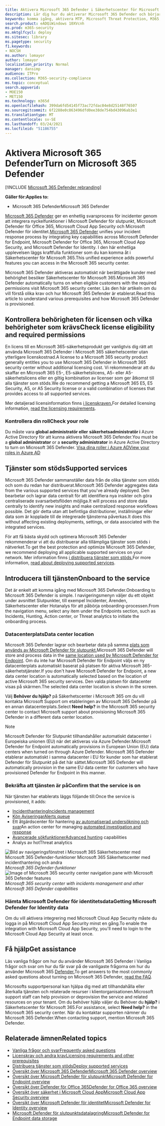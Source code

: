 ```yaml
---
title: Aktivera Microsoft 365 Defender i Säkerhetscenter för Microsoft 365
description: Lär dig hur du aktiverar Microsoft 365 Defender och börjar integrera dina säkerhetstillbud och -svar.
keywords: komma igång, aktivera MTP, Microsoft Threat Protection, M365, säkerhet, dataplats, nödvändiga behörigheter, licensberättigande, inställningssidan
search.product: eADQiWindows 10XVcnh
ms.prod: m365-security
ms.mktglfcycl: deploy
ms.sitesec: library
ms.pagetype: security
f1.keywords:
- NOCSH
ms.author: lomayor
author: lomayor
localization_priority: Normal
manager: dansimp
audience: ITPro
ms.collection: M365-security-compliance
ms.topic: conceptual
search.appverid:
- MOE150
- MET150
ms.technology: m365d
ms.openlocfilehash: 399da6fd54145f73ac72fdac04e8d25148f76507
ms.sourcegitcommit: 6f2288e0c863496dfd0ee38de754bd43096ab3e1
ms.translationtype: MT
ms.contentlocale: sv-SE
ms.lasthandoff: 03/24/2021
ms.locfileid: "51186755"
---
```

# <a name="turn-on-microsoft-365-defender"></a><span data-ttu-id="c05f8-104">Aktivera Microsoft 365 Defender</span><span class="sxs-lookup"><span data-stu-id="c05f8-104">Turn on Microsoft 365 Defender</span></span>

[!INCLUDE [Microsoft 365 Defender rebranding](../includes/microsoft-defender.md)]


<span data-ttu-id="c05f8-105">**Gäller för:**</span><span class="sxs-lookup"><span data-stu-id="c05f8-105">**Applies to:**</span></span>
- <span data-ttu-id="c05f8-106">Microsoft 365 Defender</span><span class="sxs-lookup"><span data-stu-id="c05f8-106">Microsoft 365 Defender</span></span>

<span data-ttu-id="c05f8-107">[Microsoft 365 Defender](microsoft-365-defender.md) ger en enhetlig svarsprocess för incidenter genom att integrera nyckelfunktioner i Microsoft Defender för slutpunkt, Microsoft Defender för Office 365, Microsoft Cloud App Security och Microsoft Defender för identitet.</span><span class="sxs-lookup"><span data-stu-id="c05f8-107">[Microsoft 365 Defender](microsoft-365-defender.md) unifies your incident response process by integrating key capabilities across Microsoft Defender for Endpoint, Microsoft Defender for Office 365, Microsoft Cloud App Security, and Microsoft Defender for Identity.</span></span> <span data-ttu-id="c05f8-108">I den här enhetliga upplevelsen läggs kraftfulla funktioner som du kan komma åt i Säkerhetscenter för Microsoft 365.</span><span class="sxs-lookup"><span data-stu-id="c05f8-108">This unified experience adds powerful features you can access in the Microsoft 365 security center.</span></span>

<span data-ttu-id="c05f8-109">Microsoft 365 Defender aktiveras automatiskt när berättigade kunder med behörighet besöker Säkerhetscenter för Microsoft 365.</span><span class="sxs-lookup"><span data-stu-id="c05f8-109">Microsoft 365 Defender automatically turns on when eligible customers with the required permissions visit Microsoft 365 security center.</span></span> <span data-ttu-id="c05f8-110">Läs den här artikeln om du vill förstå olika krav och hur Microsoft 365 Defender är etablerat.</span><span class="sxs-lookup"><span data-stu-id="c05f8-110">Read this article to understand various prerequisites and how Microsoft 365 Defender is provisioned.</span></span>

## <a name="check-license-eligibility-and-required-permissions"></a><span data-ttu-id="c05f8-111">Kontrollera behörigheten för licensen och vilka behörigheter som krävs</span><span class="sxs-lookup"><span data-stu-id="c05f8-111">Check license eligibility and required permissions</span></span>

<span data-ttu-id="c05f8-112">En licens till en Microsoft 365-säkerhetsprodukt ger vanligtvis dig rätt att använda Microsoft 365 Defender i Microsoft 365 säkerhetscenter utan ytterligare licenskostnad.</span><span class="sxs-lookup"><span data-stu-id="c05f8-112">A license to a Microsoft 365 security product generally entitles you to use Microsoft 365 Defender in Microsoft 365 security center without additional licensing cost.</span></span> <span data-ttu-id="c05f8-113">Vi rekommenderar att du skaffar en Microsoft 365 E5-, E5-säkerhetslicens, A5- eller A5-säkerhetslicens eller en giltig kombination av licenser som ger åtkomst till alla tjänster som stöds.</span><span class="sxs-lookup"><span data-stu-id="c05f8-113">We do recommend getting a Microsoft 365 E5, E5 Security, A5, or A5 Security license or a valid combination of licenses that provides access to all supported services.</span></span>

<span data-ttu-id="c05f8-114">Mer detaljerad licensinformation finns [i licenskraven.](prerequisites.md#licensing-requirements)</span><span class="sxs-lookup"><span data-stu-id="c05f8-114">For detailed licensing information, [read the licensing requirements](prerequisites.md#licensing-requirements).</span></span>

### <a name="check-your-role"></a><span data-ttu-id="c05f8-115">Kontrollera din roll</span><span class="sxs-lookup"><span data-stu-id="c05f8-115">Check your role</span></span>

<span data-ttu-id="c05f8-116">Du måste vara **global administratör eller** **säkerhetsadministratör i** Azure Active Directory för att kunna aktivera Microsoft 365 Defender.</span><span class="sxs-lookup"><span data-stu-id="c05f8-116">You must be a **global administrator** or a **security administrator** in Azure Active Directory to turn on Microsoft 365 Defender.</span></span> [<span data-ttu-id="c05f8-117">Visa dina roller i Azure AD</span><span class="sxs-lookup"><span data-stu-id="c05f8-117">View your roles in Azure AD</span></span>](/azure/active-directory/users-groups-roles/directory-manage-roles-portal)

## <a name="supported-services"></a><span data-ttu-id="c05f8-118">Tjänster som stöds</span><span class="sxs-lookup"><span data-stu-id="c05f8-118">Supported services</span></span>

<span data-ttu-id="c05f8-119">Microsoft 365 Defender sammanställer data från de olika tjänster som stöds och som du redan har distribuerat.</span><span class="sxs-lookup"><span data-stu-id="c05f8-119">Microsoft 365 Defender aggregates data from the various supported services that you've already deployed.</span></span> <span data-ttu-id="c05f8-120">Den bearbetar och lagrar data centralt för att identifiera nya insikter och göra centraliserade svarsarbetsflöden möjliga.</span><span class="sxs-lookup"><span data-stu-id="c05f8-120">It will process and store data centrally to identify new insights and make centralized response workflows possible.</span></span> <span data-ttu-id="c05f8-121">Det gör detta utan att befintliga distributioner, inställningar eller data som är kopplade till de integrerade tjänsterna påverkas.</span><span class="sxs-lookup"><span data-stu-id="c05f8-121">It does this without affecting existing deployments, settings, or data associated with the integrated services.</span></span>

<span data-ttu-id="c05f8-122">För att få bästa skydd och optimera Microsoft 365 Defender rekommenderar vi att du distribuerar alla tillämpliga tjänster som stöds i nätverket.</span><span class="sxs-lookup"><span data-stu-id="c05f8-122">To get the best protection and optimize Microsoft 365 Defender, we recommend deploying all applicable supported services on your network.</span></span> <span data-ttu-id="c05f8-123">Mer information finns [i distribuera tjänster som stöds.](deploy-supported-services.md)</span><span class="sxs-lookup"><span data-stu-id="c05f8-123">For more information, [read about deploying supported services](deploy-supported-services.md).</span></span>

## <a name="onboard-to-the-service"></a><span data-ttu-id="c05f8-124">Introducera till tjänsten</span><span class="sxs-lookup"><span data-stu-id="c05f8-124">Onboard to the service</span></span>
<span data-ttu-id="c05f8-125">Det är enkelt att komma igång med Microsoft 365 Defender.</span><span class="sxs-lookup"><span data-stu-id="c05f8-125">Onboarding to Microsoft 365 Defender is simple.</span></span> <span data-ttu-id="c05f8-126">I navigeringsmenyn väljer du ett objekt under avsnittet Slutpunkter, till exempel Incidenter, Ärenden, Säkerhetscenter eller Hotanalys för att påbörja onboarding-processen.</span><span class="sxs-lookup"><span data-stu-id="c05f8-126">From the navigation menu, select any item under the Endpoints section, such as Incidents, Hunting, Action center, or Threat analytics to initiate the onboarding process.</span></span> 

### <a name="data-center-location"></a><span data-ttu-id="c05f8-127">Datacenterplats</span><span class="sxs-lookup"><span data-stu-id="c05f8-127">Data center location</span></span>

<span data-ttu-id="c05f8-128">Microsoft 365 Defender lagrar och bearbetar data på samma [plats som används av Microsoft Defender för slutpunkt.](/windows/security/threat-protection/microsoft-defender-atp/data-storage-privacy)</span><span class="sxs-lookup"><span data-stu-id="c05f8-128">Microsoft 365 Defender will store and process data in the [same location used by Microsoft Defender for Endpoint](/windows/security/threat-protection/microsoft-defender-atp/data-storage-privacy).</span></span> <span data-ttu-id="c05f8-129">Om du inte har Microsoft Defender för Endpoint väljs en ny datacenterplats automatiskt baserat på platsen för aktiva Microsoft 365-säkerhetstjänster.</span><span class="sxs-lookup"><span data-stu-id="c05f8-129">If you don't have Microsoft Defender for Endpoint, a new data center location is automatically selected based on the location of active Microsoft 365 security services.</span></span> <span data-ttu-id="c05f8-130">Den valda platsen för datacenter visas på skärmen.</span><span class="sxs-lookup"><span data-stu-id="c05f8-130">The selected data center location is shown in the screen.</span></span>

<span data-ttu-id="c05f8-131">Välj **Behöver du hjälp?** på Säkerhetscenter i Microsoft 365 om du vill kontakta Microsoft Support om etableringen av Microsoft 365 Defender på en annan datacenterplats.</span><span class="sxs-lookup"><span data-stu-id="c05f8-131">Select **Need help?** in the Microsoft 365 security center to contact Microsoft support about provisioning Microsoft 365 Defender in a different data center location.</span></span>

> [!NOTE]
> <span data-ttu-id="c05f8-132">Microsoft Defender för Slutpunkt tillhandahåller automatiskt datacenter i Europeiska unionen (EU) när det aktiveras via Azure Defender.</span><span class="sxs-lookup"><span data-stu-id="c05f8-132">Microsoft Defender for Endpoint automatically provisions in European Union (EU) data centers when turned on through Azure Defender.</span></span> <span data-ttu-id="c05f8-133">Microsoft 365 Defender etablerar automatiskt i samma datacenter i EU för kunder som har etablerat Defender för Slutpunkt på det här sättet.</span><span class="sxs-lookup"><span data-stu-id="c05f8-133">Microsoft 365 Defender will automatically provision in the same EU data center for customers who have provisioned Defender for Endpoint in this manner.</span></span>

### <a name="confirm-that-the-service-is-on"></a><span data-ttu-id="c05f8-134">Bekräfta att tjänsten är på</span><span class="sxs-lookup"><span data-stu-id="c05f8-134">Confirm that the service is on</span></span>

<span data-ttu-id="c05f8-135">När tjänsten har etablerats läggs följande till:</span><span class="sxs-lookup"><span data-stu-id="c05f8-135">Once the service is provisioned, it adds:</span></span>

- [<span data-ttu-id="c05f8-136">Incidenthantering</span><span class="sxs-lookup"><span data-stu-id="c05f8-136">Incidents management</span></span>](incidents-overview.md)
- [<span data-ttu-id="c05f8-137">Kön Aviseringar</span><span class="sxs-lookup"><span data-stu-id="c05f8-137">Alerts queue</span></span>](investigate-alerts.md)
- <span data-ttu-id="c05f8-138">Ett åtgärdscenter för hantering [av automatiserad undersökning och svar](m365d-autoir.md)</span><span class="sxs-lookup"><span data-stu-id="c05f8-138">An action center for managing [automated investigation and response](m365d-autoir.md)</span></span>
- <span data-ttu-id="c05f8-139">[Avancerade sökfunktioner](advanced-hunting-overview.md)</span><span class="sxs-lookup"><span data-stu-id="c05f8-139">[Advanced hunting](advanced-hunting-overview.md) capabilities</span></span>
- <span data-ttu-id="c05f8-140">Analys av hot</span><span class="sxs-lookup"><span data-stu-id="c05f8-140">Threat analytics</span></span>

<span data-ttu-id="c05f8-141">![Bild av navigeringsfönstret i Microsoft 365 Säkerhetscenter med Microsoft 365 Defender-funktioner Microsoft 365 Säkerhetscenter med incidenthantering och andra ](../../media/mtp-enable/mtp-on.png)
 *Microsoft 365 Defender-funktioner*</span><span class="sxs-lookup"><span data-stu-id="c05f8-141">![Image of Microsoft 365 security center navigation pane with Microsoft 365 Defender features](../../media/mtp-enable/mtp-on.png)
*Microsoft 365 security center with incidents management and other Microsoft 365 Defender capabilities*</span></span>

### <a name="getting-microsoft-defender-for-identity-data"></a><span data-ttu-id="c05f8-142">Hämta Microsoft Defender för identitetsdata</span><span class="sxs-lookup"><span data-stu-id="c05f8-142">Getting Microsoft Defender for Identity data</span></span> 
<span data-ttu-id="c05f8-143">Om du vill aktivera integrering med Microsoft Cloud App Security måste du logga in på Microsoft Cloud App Security minst en gång.</span><span class="sxs-lookup"><span data-stu-id="c05f8-143">To enable the integration with Microsoft Cloud App Security, you'll need to login to the Microsoft Cloud App Security at least once.</span></span>

## <a name="get-assistance"></a><span data-ttu-id="c05f8-144">Få hjälp</span><span class="sxs-lookup"><span data-stu-id="c05f8-144">Get assistance</span></span>

<span data-ttu-id="c05f8-145">Läs vanliga frågor om hur du använder Microsoft 365 Defender i Vanliga frågor och svar om hur du får svar på de vanligaste frågorna om hur du använder Microsoft 365 [Defender.](m365d-enable-faq.md)</span><span class="sxs-lookup"><span data-stu-id="c05f8-145">To get answers to the most commonly asked questions about turning on Microsoft 365 Defender, [read the FAQ](m365d-enable-faq.md).</span></span>

<span data-ttu-id="c05f8-146">Microsofts supportpersonal kan hjälpa dig med att tillhandahålla eller återkalla tjänsten och relaterade resurser i klientorganisationen.</span><span class="sxs-lookup"><span data-stu-id="c05f8-146">Microsoft support staff can help provision or deprovision the service and related resources on your tenant.</span></span> <span data-ttu-id="c05f8-147">Om du behöver hjälp väljer du Behöver du **hjälp?** i Säkerhetscenter för Microsoft 365.</span><span class="sxs-lookup"><span data-stu-id="c05f8-147">For assistance, select **Need help?** in the Microsoft 365 security center.</span></span> <span data-ttu-id="c05f8-148">När du kontaktar supporten nämner du Microsoft 365 Defender.</span><span class="sxs-lookup"><span data-stu-id="c05f8-148">When contacting support, mention Microsoft 365 Defender.</span></span>

## <a name="related-topics"></a><span data-ttu-id="c05f8-149">Relaterade ämnen</span><span class="sxs-lookup"><span data-stu-id="c05f8-149">Related topics</span></span>

- [<span data-ttu-id="c05f8-150">Vanliga frågor och svar</span><span class="sxs-lookup"><span data-stu-id="c05f8-150">Frequently asked questions</span></span>](m365d-enable-faq.md)
- [<span data-ttu-id="c05f8-151">Licenskrav och andra krav</span><span class="sxs-lookup"><span data-stu-id="c05f8-151">Licensing requirements and other prerequisites</span></span>](prerequisites.md)
- [<span data-ttu-id="c05f8-152">Distribuera tjänster som stöds</span><span class="sxs-lookup"><span data-stu-id="c05f8-152">Deploy supported services</span></span>](deploy-supported-services.md)
- [<span data-ttu-id="c05f8-153">Översikt över Microsoft 365 Defender</span><span class="sxs-lookup"><span data-stu-id="c05f8-153">Microsoft 365 Defender overview</span></span>](microsoft-365-defender.md)
- [<span data-ttu-id="c05f8-154">Översikt över Microsoft Defender för slutpunkt</span><span class="sxs-lookup"><span data-stu-id="c05f8-154">Microsoft Defender for Endpoint overview</span></span>](../defender-endpoint/microsoft-defender-endpoint.md)
- [<span data-ttu-id="c05f8-155">Översikt över Defender för Office 365</span><span class="sxs-lookup"><span data-stu-id="c05f8-155">Defender for Office 365 overview</span></span>](../defender-365-security/defender-for-office-365.md)
- [<span data-ttu-id="c05f8-156">Översikt över säkerhet i Microsoft Cloud App</span><span class="sxs-lookup"><span data-stu-id="c05f8-156">Microsoft Cloud App Security overview</span></span>](/cloud-app-security/what-is-cloud-app-security)
- [<span data-ttu-id="c05f8-157">Översikt över Microsoft Defender för identitet</span><span class="sxs-lookup"><span data-stu-id="c05f8-157">Microsoft Defender for Identity overview</span></span>](/azure-advanced-threat-protection/what-is-atp)
- [<span data-ttu-id="c05f8-158">Microsoft Defender för slutpunktsdatalagring</span><span class="sxs-lookup"><span data-stu-id="c05f8-158">Microsoft Defender for Endpoint data storage</span></span>](../defender-endpoint/data-storage-privacy.md)
